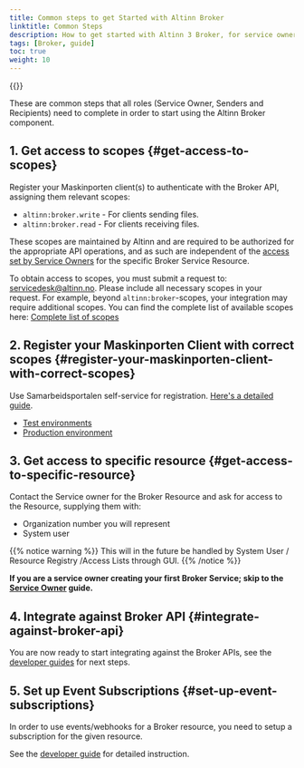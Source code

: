 ```yaml
---
title: Common steps to get Started with Altinn Broker
linktitle: Common Steps
description: How to get started with Altinn 3 Broker, for service owners, senders and recipients
tags: [Broker, guide]
toc: true
weight: 10
---
```


{{<children />}}

These are common steps that all roles (Service Owner, Senders and Recipients) need to complete in order to start using the Altinn Broker component.

## 1. Get access to scopes {#get-access-to-scopes}

Register your Maskinporten client(s) to authenticate with the Broker API, assigning them relevant scopes:

- `altinn:broker.write` - For clients sending files.
- `altinn:broker.read` - For clients receiving files.

These scopes are maintained by Altinn and are required to be authorized for the appropriate API operations, and as such are independent of the [access set by Service Owners](../service-owner#register-a-resource-in-altinn-resource-registry) for the specific Broker Service Resource.

To obtain access to scopes, you must submit a request to: [servicedesk@altinn.no](mailto:servicedesk@altinn.no).
Please include all necessary scopes in your request. For example, beyond `altinn:broker`-scopes, your integration may require additional scopes. 
You can find the complete list of available scopes here: [Complete list of scopes](https://docs.altinn.studio/api/authentication/digdirscopes/)

## 2. Register your Maskinporten Client with correct scopes {#register-your-maskinporten-client-with-correct-scopes}

Use Samarbeidsportalen self-service for registration. [Here's a detailed guide](https://docs.digdir.no/docs/Maskinporten/maskinporten_sjolvbetjening_web#selvbetjening-som-api-konsument).

- [Test environments](https://sjolvbetjening.test.samarbeid.digdir.no/)
- [Production environment](https://sjolvbetjening.samarbeid.digdir.no/)

## 3. Get access to specific resource {#get-access-to-specific-resource}

Contact the Service owner for the Broker Resource and ask for access to the Resource, supplying them with:

- Organization number you will represent
- System user

{{% notice warning  %}}
This will in the future be handled by System User / Resource Registry /Access Lists through GUI.
{{% /notice %}}

**If you are a service owner creating your first Broker Service; skip to the [Service Owner](../service-owner/) guide.**

## 4. Integrate against Broker API {#integrate-against-broker-api}

You are now ready to start integrating against the Broker APIs, 
see the [developer guides](../developer-guides/) for next steps.

## 5. Set up Event Subscriptions {#set-up-event-subscriptions}

In order to use events/webhooks for a Broker resource, you need to setup a subscription for the given resource.

See the [developer guide](../developer-guides/events) for detailed instruction.

